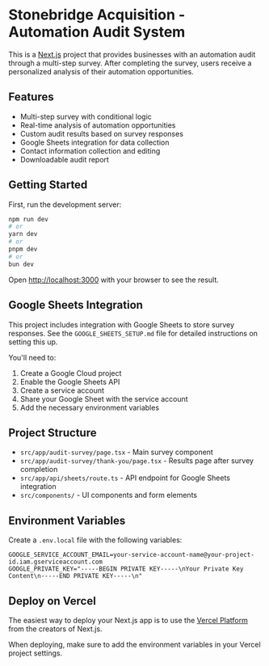 # Stonebridge Acquisition - Automation Audit System

This is a [Next.js](https://nextjs.org) project that provides businesses with an automation audit through a multi-step survey. After completing the survey, users receive a personalized analysis of their automation opportunities.

## Features

- Multi-step survey with conditional logic
- Real-time analysis of automation opportunities
- Custom audit results based on survey responses
- Google Sheets integration for data collection
- Contact information collection and editing
- Downloadable audit report

## Getting Started

First, run the development server:

```bash
npm run dev
# or
yarn dev
# or
pnpm dev
# or
bun dev
```

Open [http://localhost:3000](http://localhost:3000) with your browser to see the result.

## Google Sheets Integration

This project includes integration with Google Sheets to store survey responses. See the `GOOGLE_SHEETS_SETUP.md` file for detailed instructions on setting this up.

You'll need to:
1. Create a Google Cloud project
2. Enable the Google Sheets API
3. Create a service account
4. Share your Google Sheet with the service account
5. Add the necessary environment variables

## Project Structure

- `src/app/audit-survey/page.tsx` - Main survey component
- `src/app/audit-survey/thank-you/page.tsx` - Results page after survey completion
- `src/app/api/sheets/route.ts` - API endpoint for Google Sheets integration
- `src/components/` - UI components and form elements

## Environment Variables

Create a `.env.local` file with the following variables:

```
GOOGLE_SERVICE_ACCOUNT_EMAIL=your-service-account-name@your-project-id.iam.gserviceaccount.com
GOOGLE_PRIVATE_KEY="-----BEGIN PRIVATE KEY-----\nYour Private Key Content\n-----END PRIVATE KEY-----\n"
```

## Deploy on Vercel

The easiest way to deploy your Next.js app is to use the [Vercel Platform](https://vercel.com/new) from the creators of Next.js.

When deploying, make sure to add the environment variables in your Vercel project settings.
